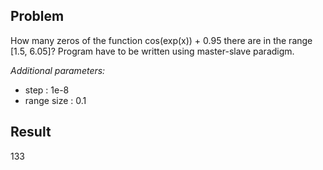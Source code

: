 ## Problem
 How many zeros of the function cos(exp(x)) + 0.95 there are in the range [1.5, 6.05]? Program have to be written using master-slave paradigm. 

 *Additional parameters:*
 * step : 1e-8
 * range size : 0.1

 ## Result 
 133
